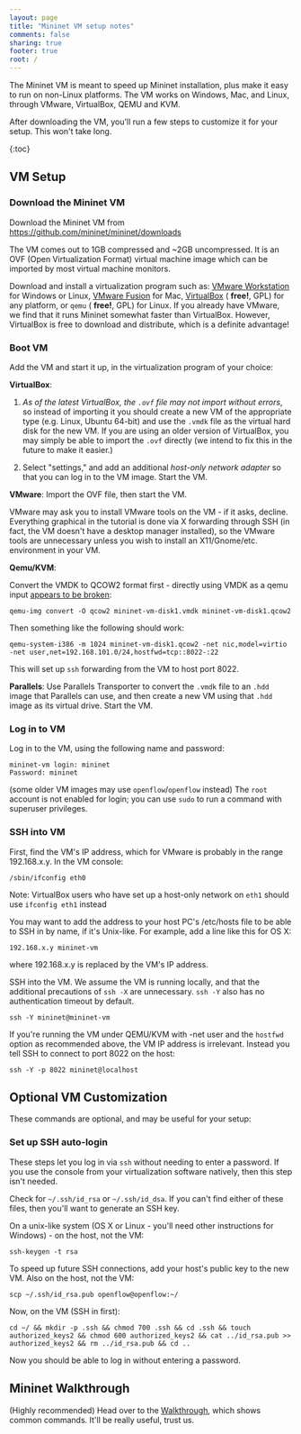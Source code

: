 ```yaml
---
layout: page
title: "Mininet VM setup notes"
comments: false
sharing: true
footer: true
root: /
---
```

The Mininet VM is meant to speed up Mininet installation, plus make it easy to run on non-Linux platforms. The VM works on Windows, Mac, and Linux, through VMware, VirtualBox, QEMU and KVM.

After downloading the VM, you'll run a few steps to customize it for your setup. This won't take long.

{:toc}


VM Setup
---------


### Download the Mininet VM

Download the Mininet VM from <https://github.com/mininet/mininet/downloads>


The VM comes out to 1GB compressed and ~2GB uncompressed. It is an OVF (Open Virtualization Format) virtual machine image
which can be imported by most virtual machine monitors.

Download and install a virtualization program such as: [VMware Workstation](http://www.vmware.com/products/workstation/) for Windows or Linux, [VMware Fusion](http://www.vmware.com/products/fusion) for Mac, [VirtualBox](http://www.virtualbox.org/wiki/Downloads) ( **free!**, GPL) for any platform, or `qemu` ( **free!**, GPL) for Linux. If you already have VMware, we find that it runs Mininet somewhat faster than VirtualBox. However, VirtualBox is free to download and distribute, which is a definite advantage!

### Boot VM

Add the VM and start it up, in the virtualization program of your choice:

**VirtualBox**: 

1. *As of the latest VirtualBox, the `.ovf` file may not import without errors*, so instead of importing it you should create a new VM of the appropriate type (e.g. Linux, Ubuntu 64-bit) and use the `.vmdk` file as the virtual hard disk for the new VM. If you are using an older version of VirtualBox, you may simply be able to import the `.ovf` directly (we intend to fix this in the future to make it easier.)

2. Select "settings," and add an additional *host-only network adapter* so that you can
log in to the VM image. Start the VM.

**VMware**: Import the OVF file, then start the VM.

VMware may ask you to install VMware tools on the VM - if it asks, decline. Everything graphical in the tutorial is done via X forwarding through SSH (in fact, the VM doesn't have a desktop manager installed), so the VMware tools are unnecessary unless you wish to install an X11/Gnome/etc. environment in your VM.

**Qemu/KVM**:

Convert the VMDK to QCOW2 format first - directly using VMDK as a qemu input [appears to be broken](https://mailman.stanford.edu/pipermail/mininet-discuss/2012-December/001447.html):

    qemu-img convert -O qcow2 mininet-vm-disk1.vmdk mininet-vm-disk1.qcow2

Then something like the following should work:

    qemu-system-i386 -m 1024 mininet-vm-disk1.qcow2 -net nic,model=virtio -net user,net=192.168.101.0/24,hostfwd=tcp::8022-:22

This will set up `ssh` forwarding from the VM to host port 8022.

**Parallels**: Use Parallels Transporter to convert the `.vmdk` file to an `.hdd` image that Parallels can use, and then create a new VM using that `.hdd` image as its virtual drive. Start the VM.


### Log in to VM

Log in to the VM, using the following name and password:

    mininet-vm login: mininet
    Password: mininet

(some older VM images may use `openflow`/`openflow` instead)
The `root` account is not enabled for login; you can use `sudo` to run a command with superuser privileges.

### SSH into VM

First, find the VM's IP address, which for VMware is probably in the range 192.168.x.y. In the VM console:

    /sbin/ifconfig eth0
    
Note: VirtualBox users who have set up a host-only network on `eth1` should use `ifconfig eth1` instead

You may want to add the address to your host PC's /etc/hosts file to be able to SSH in by name, if it's Unix-like. For example, add a line like this for OS X:

    192.168.x.y mininet-vm

where 192.168.x.y is replaced by the VM's IP address.

SSH into the VM. We assume the VM is running locally, and that the additional precautions of `ssh -X` are unnecessary. `ssh -Y` also has no authentication timeout by default.

    ssh -Y mininet@mininet-vm

If you're running the VM under QEMU/KVM with -net user and the `hostfwd` option as recommended above, the VM IP address is irrelevant. Instead you tell SSH to connect to port 8022 on the host:

    ssh -Y -p 8022 mininet@localhost


Optional VM Customization
--------------------------

These commands are optional, and may be useful for your setup:

### Set up SSH auto-login

These steps let you log in via `ssh` without needing to enter a password. If you use the console from your virtualization software natively, then this step isn't needed.

Check for `~/.ssh/id_rsa` or `~/.ssh/id_dsa`. If you can't find either of these files, then you'll want to generate an SSH key.

On a unix-like system (OS X or Linux - you'll need other instructions for Windows) - on the host, not the VM:

	ssh-keygen -t rsa

To speed up future SSH connections, add your host's public key to the new VM. Also on the host, not the VM:

    scp ~/.ssh/id_rsa.pub openflow@openflow:~/

Now, on the VM (SSH in first):

    cd ~/ && mkdir -p .ssh && chmod 700 .ssh && cd .ssh && touch authorized_keys2 && chmod 600 authorized_keys2 && cat ../id_rsa.pub >> authorized_keys2 && rm ../id_rsa.pub && cd ..

Now you should be able to log in without entering a password.


Mininet Walkthrough
--------------------

(Highly recommended) Head over to the [Walkthrough](/walkthrough), which shows common commands. It'll be really useful, trust us.
